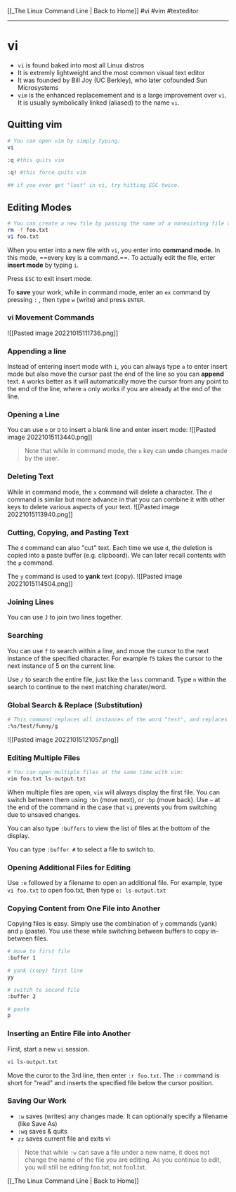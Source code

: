 [[_The Linux Command Line | Back to Home]]
#vi #vim #texteditor
___
# vi
* `vi` is found baked into most all Linux distros
* It is extremly lightweight and the most common visual text editor
* It was founded by Bill Joy (UC Berkley), who later cofounded Sun Microsystems
* `vim` is the enhanced replacemement and is a large improvement over `vi`. It is usually symbolically linked (aliased) to the name `vi`.

## Quitting vim
```bash
# You can open vim by simply typing:
vi

:q #this quits vim

:q! #this force quits vim

## if you ever get "lost" in vi, try hitting ESC twice.
```

## Editing Modes
```bash
# You can create a new file by passing the name of a nonexisting file to vim:
rm -f foo.txt
vi foo.txt
```

When you enter into a new file with `vi`, you enter into **command mode.** In this mode, ==every key is a command.==. To actually edit the file, enter **insert mode** by typing `i`.

Press `ESC` to exit insert mode.

To **save** your work, while in command mode, enter an `ex` command by pressing `:` , then type `w` (write) and press `ENTER`.

### vi Movement Commands
![[Pasted image 20221015111736.png]]

### Appending a line
Instead of entering insert mode with `i`, you can always type `a` to enter insert mode but also move the cursor past the end of the line so you can **append** text. `A` works better as it will automatically move the cursor from any point to the end of the line, where `a` only works if you are already at the end of the line.

### Opening a Line
You can use `o` or `O` to insert a blank line and enter insert mode:
![[Pasted image 20221015113440.png]]

>
>Note that while in command mode, the `u` key can **undo** changes made by the user.
>

### Deleting Text
While in command mode, the `x` command will delete a character. The `d` command is similar but more advance in that you can combine it with other keys to delete various aspects of your text.
![[Pasted image 20221015113940.png]]

### Cutting, Copying, and Pasting Text
The `d` command can also "cut" text. Each time we use `d`, the deletion is copied into a paste buffer (e.g. clipboard). We can later recall contents with the `p` command.

The `y` command is used to **yank** text (copy).
![[Pasted image 20221015114504.png]]

### Joining Lines
You can use `J` to join two lines together.

### Searching
You can use `f` to search within a line, and move the cursor to the next instance of the specified character. For example `f5` takes the cursor to the next instance of 5 on the current line.

Use `/` to search the entire file, just like the `less` command. Type `n` within the search to continue to the next matching charater/word.

### Global Search & Replace (Substitution)
```bash
# This command replaces all instances of the word "test", and replaces it with "funny".
:%s/test/funny/g
```

![[Pasted image 20221015121057.png]]

### Editing Multiple Files
```bash
# You can open multiple files at the same time with vim:
vim foo.txt ls-output.txt
```

When multiple files are open, `vim` will always display the first file. You can switch between them using `:bn` (move next), or `:bp` (move back). Use `~` at the end of the command in the case that `vi` prevents you from switching due to unsaved changes.

You can also type `:buffers` to view the list of files at the bottom of the display.

You can type `:buffer #` to select a file to switch to.

### Opening Additional Files for Editing
Use `:e` followed by a filename to open an additional file. For example, type `vi foo.txt` to open foo.txt, then type `e: ls-output.txt` 

### Copying Content from One File into Another
Copying files is easy. Simply use the combination of `y` commands (yank) and `p` (paste). You use these while switching between buffers to copy in-between files.
```bash
# move to first file
:buffer 1

# yank (copy) first line
yy

# switch to second file
:buffer 2

# paste
p
```

### Inserting an Entire File into Another
First, start a new `vi` session.
```bash
vi ls-output.txt
```

Move the curor to the 3rd line, then enter `:r foo.txt`. The `:r` command is short for "read" and inserts the specified file below the cursor position.

### Saving Our Work
* `:w` saves (writes) any changes made. It can optionally specify a filename (like Save As)
*  `:wq` saves & quits
* `zz` saves current file and exits vi

> Note that while `:w` can save a file under a new name, it does not change the name of the file you are editing. As you continue to edit, you will still be editing foo.txt, not foo1.txt.



[[_The Linux Command Line | Back to Home]]